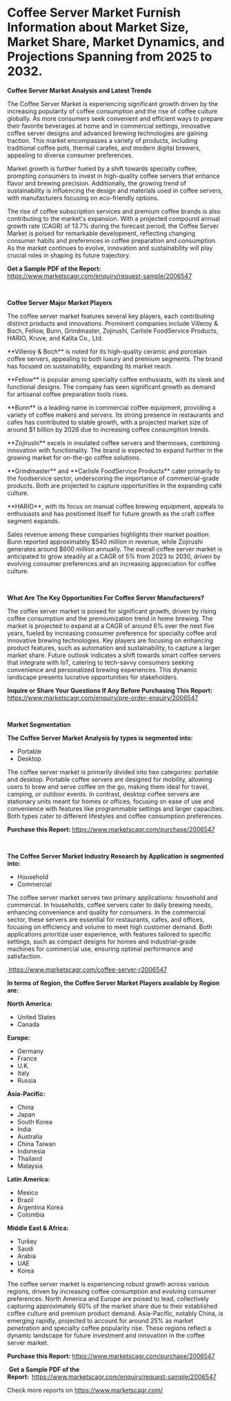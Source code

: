 <p><h1>Coffee Server Market Furnish Information about Market Size, Market Share, Market Dynamics, and Projections Spanning from 2025 to 2032.</h1></p><p><strong>Coffee Server Market Analysis and Latest Trends</strong></p>
<p><p>The Coffee Server Market is experiencing significant growth driven by the increasing popularity of coffee consumption and the rise of coffee culture globally. As more consumers seek convenient and efficient ways to prepare their favorite beverages at home and in commercial settings, innovative coffee server designs and advanced brewing technologies are gaining traction. This market encompasses a variety of products, including traditional coffee pots, thermal carafes, and modern digital brewers, appealing to diverse consumer preferences.</p><p>Market growth is further fueled by a shift towards specialty coffee, prompting consumers to invest in high-quality coffee servers that enhance flavor and brewing precision. Additionally, the growing trend of sustainability is influencing the design and materials used in coffee servers, with manufacturers focusing on eco-friendly options. </p><p>The rise of coffee subscription services and premium coffee brands is also contributing to the market's expansion. With a projected compound annual growth rate (CAGR) of 13.7% during the forecast period, the Coffee Server Market is poised for remarkable development, reflecting changing consumer habits and preferences in coffee preparation and consumption. As the market continues to evolve, innovation and sustainability will play crucial roles in shaping its future trajectory.</p></p>
<p><strong>Get a Sample PDF of the Report:&nbsp;</strong> <a href="https://www.marketscagr.com/enquiry/request-sample/2006547?utm_campaign=2378&utm_medium=2&utm_source=Github&utm_content=ia&utm_term=08022025&utm_id=coffee-server">https://www.marketscagr.com/enquiry/request-sample/2006547</a></p>
<p>&nbsp;</p>
<p><strong>Coffee Server Major Market Players</strong></p>
<p><p>The coffee server market features several key players, each contributing distinct products and innovations. Prominent companies include Villeroy & Boch, Fellow, Bunn, Grindmaster, Zojirushi, Carlisle FoodService Products, HARIO, Kruve, and Kalita Co., Ltd. </p><p>**Villeroy & Boch** is noted for its high-quality ceramic and porcelain coffee servers, appealing to both luxury and premium segments. The brand has focused on sustainability, expanding its market reach. </p><p>**Fellow** is popular among specialty coffee enthusiasts, with its sleek and functional designs. The company has seen significant growth as demand for artisanal coffee preparation tools rises. </p><p>**Bunn** is a leading name in commercial coffee equipment, providing a variety of coffee makers and servers. Its strong presence in restaurants and cafes has contributed to stable growth, with a projected market size of around $1 billion by 2026 due to increasing coffee consumption trends. </p><p>**Zojirushi** excels in insulated coffee servers and thermoses, combining innovation with functionality. The brand is expected to expand further in the growing market for on-the-go coffee solutions.</p><p>**Grindmaster** and **Carlisle FoodService Products** cater primarily to the foodservice sector, underscoring the importance of commercial-grade products. Both are projected to capture opportunities in the expanding café culture. </p><p>**HARIO**, with its focus on manual coffee brewing equipment, appeals to enthusiasts and has positioned itself for future growth as the craft coffee segment expands.</p><p>Sales revenue among these companies highlights their market position: Bunn reported approximately $540 million in revenue, while Zojirushi generates around $600 million annually. The overall coffee server market is anticipated to grow steadily at a CAGR of 5% from 2023 to 2030, driven by evolving consumer preferences and an increasing appreciation for coffee culture.</p></p>
<p>&nbsp;</p>
<p><strong>What Are The Key Opportunities For Coffee Server Manufacturers?</strong></p>
<p><p>The coffee server market is poised for significant growth, driven by rising coffee consumption and the premiumization trend in home brewing. The market is projected to expand at a CAGR of around 6% over the next five years, fueled by increasing consumer preference for specialty coffee and innovative brewing technologies. Key players are focusing on enhancing product features, such as automation and sustainability, to capture a larger market share. Future outlook indicates a shift towards smart coffee servers that integrate with IoT, catering to tech-savvy consumers seeking convenience and personalized brewing experiences. This dynamic landscape presents lucrative opportunities for stakeholders.</p></p>
<p><strong>Inquire or Share Your Questions If Any Before Purchasing This Report:</strong> <a href="https://www.marketscagr.com/enquiry/pre-order-enquiry/2006547?utm_campaign=2378&utm_medium=2&utm_source=Github&utm_content=ia&utm_term=08022025&utm_id=coffee-server">https://www.marketscagr.com/enquiry/pre-order-enquiry/2006547</a></p>
<p>&nbsp;</p>
<p><strong>Market Segmentation</strong></p>
<p><strong>The Coffee Server Market Analysis by types is segmented into:</strong></p>
<p><ul><li>Portable</li><li>Desktop</li></ul></p>
<p><p>The coffee server market is primarily divided into two categories: portable and desktop. Portable coffee servers are designed for mobility, allowing users to brew and serve coffee on the go, making them ideal for travel, camping, or outdoor events. In contrast, desktop coffee servers are stationary units meant for homes or offices, focusing on ease of use and convenience with features like programmable settings and larger capacities. Both types cater to different lifestyles and coffee consumption preferences.</p></p>
<p><strong>Purchase this Report:&nbsp;</strong><a href="https://www.marketscagr.com/purchase/2006547?utm_campaign=2378&utm_medium=2&utm_source=Github&utm_content=ia&utm_term=08022025&utm_id=coffee-server">https://www.marketscagr.com/purchase/2006547</a></p>
<p>&nbsp;</p>
<p><strong>The Coffee Server Market Industry Research by Application is segmented into:</strong></p>
<p><ul><li>Household</li><li>Commercial</li></ul></p>
<p><p>The coffee server market serves two primary applications: household and commercial. In households, coffee servers cater to daily brewing needs, enhancing convenience and quality for consumers. In the commercial sector, these servers are essential for restaurants, cafes, and offices, focusing on efficiency and volume to meet high customer demand. Both applications prioritize user experience, with features tailored to specific settings, such as compact designs for homes and industrial-grade machines for commercial use, ensuring optimal performance and satisfaction.</p></p>
<p><a href="https://www.marketscagr.com/coffee-server-r2006547?utm_campaign=2378&utm_medium=2&utm_source=Github&utm_content=ia&utm_term=08022025&utm_id=coffee-server">&nbsp;https://www.marketscagr.com/coffee-server-r2006547</a></p>
<p><strong>In terms of Region, the Coffee Server Market Players available by Region are:</strong></p>
<p>
    <p> <strong> North America: </strong>
        <ul>
            <li>United States</li>
            <li>Canada</li>
        </ul>
        </p> 
    <p> <strong> Europe: </strong>
        <ul>
            <li>Germany</li>
            <li>France</li>
            <li>U.K.</li>
            <li>Italy</li>
            <li>Russia</li>
        </ul>
        </p> 
    <p> <strong> Asia-Pacific: </strong>
        <ul>
            <li>China</li>
            <li>Japan</li>
            <li>South Korea</li>
            <li>India</li>
            <li>Australia</li>
            <li>China Taiwan</li>
            <li>Indonesia</li>
            <li>Thailand</li>
            <li>Malaysia</li>
        </ul>
        </p> 
    <p> <strong> Latin America: </strong>
        <ul>
            <li>Mexico</li>
            <li>Brazil</li>
            <li>Argentina Korea</li>
            <li>Colombia</li>
        </ul>
        </p> 
    <p> <strong> Middle East & Africa: </strong>
        <ul>
            <li>Turkey</li>
            <li>Saudi</li>
            <li>Arabia</li>
            <li>UAE</li>
            <li>Korea</li>
        </ul>
    </p>
    </p>
<p><p>The coffee server market is experiencing robust growth across various regions, driven by increasing coffee consumption and evolving consumer preferences. North America and Europe are poised to lead, collectively capturing approximately 60% of the market share due to their established coffee culture and premium product demand. Asia-Pacific, notably China, is emerging rapidly, projected to account for around 25% as market penetration and specialty coffee popularity rise. These regions reflect a dynamic landscape for future investment and innovation in the coffee server market.</p></p>
<p><strong>Purchase this Report: </strong><a href="https://www.marketscagr.com/purchase/2006547?utm_campaign=2378&utm_medium=2&utm_source=Github&utm_content=ia&utm_term=08022025&utm_id=coffee-server">https://www.marketscagr.com/purchase/2006547</a></p>
<p>&nbsp;<strong>Get a Sample PDF of the Report:&nbsp;&nbsp;</strong><a href="https://www.marketscagr.com/enquiry/request-sample/2006547?utm_campaign=2378&utm_medium=2&utm_source=Github&utm_content=ia&utm_term=08022025&utm_id=coffee-server">https://www.marketscagr.com/enquiry/request-sample/2006547</a></p>
<p><strong></strong></p>
<p>Check more reports on <a href="https://www.marketscagr.com/?utm_campaign=2378&utm_medium=2&utm_source=Github&utm_content=ia&utm_term=08022025&utm_id=coffee-server">https://www.marketscagr.com/</a></p>